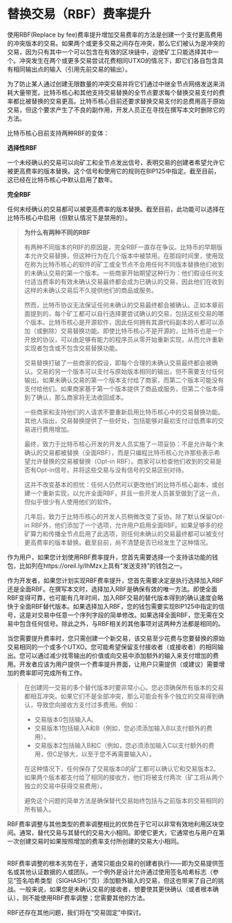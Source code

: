 # 替换交易（RBF）费率提升

使用RBF(Replace by fee)费率提升增加交易费率的方法是创建一个支付更高费用的冲突版本的交易。如果两个或更多交易之间存在冲突，那么它们被认为是冲突的交易，因为只有其中一个可以包含在有效的区块链中，迫使矿工只能选择其中一个。冲突发生在两个或更多交易尝试花费相同UTXO的情况下，即它们各自包含具有相同输出点的输入（引用先前交易的输出）。

为了防止某人通过创建无限数量的冲突交易并将它们通过中继全节点网络发送来消耗大量带宽，比特币核心和其他支持交易替换的全节点要求每个替换交易支付的费率都比被替换的交易更高。比特币核心目前还要求替换交易支付的总费用高于原始交易，但这个要求产生了不良的副作用，开发人员正在寻找在撰写本文时删除它的方法。

比特币核心目前支持两种RBF的变体：&#x20;

**选择性RBF**&#x20;

一个未经确认的交易可以向矿工和全节点发出信号，表明交易的创建者希望允许它被更高费率的版本替换。这个信号和使用它的规则在BIP125中指定。截至目前，这已经在比特币核心中默认启用了数年。&#x20;

**完全RBF**&#x20;

任何未经确认的交易都可以被更高费率的版本替换。截至目前，此功能可以选择在比特币核心中启用（但默认情况下是禁用的）。

> **为什么有两种不同的RBF**
>
> 有两种不同版本的RBF的原因是，完全RBF一直存在争议。比特币的早期版本允许交易替换，但这种行为在几个版本中被禁用。在那段时间里，使用现在称为比特币核心的软件的矿工或全节点不会用任何不同版本替换他们收到的未确认交易的第一个版本。一些商家开始期望这种行为：他们假设任何支付适当费率的有效未确认交易最终都会成为已确认的交易，因此他们在收到这样的未确认交易后不久提供他们的商品或服务。
>
> 然而，比特币协议无法保证任何未确认的交易最终都会被确认。正如本章前面提到的，每个矿工都可以自行选择要尝试确认的交易，包括这些交易的哪个版本。比特币核心是开源软件，因此任何拥有其源代码副本的人都可以添加（或删除）交易替换功能。即使比特币核心不是开源的，比特币也是一个开放的协议，可以由足够有能力的程序员从零开始重新实现，从而允许重新实现者包含或不包含交易替换功能。
>
> 交易替换打破了一些商家的假设，即每个合理的未确认交易最终都会被确认。交易的另一个版本可以支付与原始版本相同的输出，但不需要支付任何输出。如果未确认交易的第一个版本支付给了商家，而第二个版本可能没有支付给他们。如果商家基于第一个版本提供了商品或服务，但第二个版本得到了确认，那么商家将无法收回成本。
>
> 一些商家和支持他们的人请求不要重新启用比特币核心中的交易替换功能。其他人指出，交易替换提供了一些好处，包括能够对最初支付过低费率的交易进行费用增加。
>
> 最终，致力于比特币核心开发的开发人员实施了一项妥协：不是允许每个未确认的交易都被替换（全面RBF），而是只编程比特币核心允许那些表示希望允许替换的交易被替换（Opt-in RBF）。商家可以检查他们收到的交易是否有Opt-in信号，并将这些交易与没有信号的交易区别对待。
>
> 这并不改变基本的担忧：任何人仍然可以更改他们的比特币核心副本，或创建一个重新实现，以允许全面RBF，并且一些开发人员甚至做到了这一点，但似乎很少有人使用他们的软件。
>
> 几年后，致力于比特币核心的开发人员稍微改变了妥协。除了默认保留Opt-in RBF外，他们添加了一个选项，允许用户启用全面RBF。如果足够多的挖矿算力和传播全节点启用了此选项，则任何未确认的交易最终都可以被支付更高费率的版本替换。截至目前，尚不清楚是否已经发生了这种情况。

作为用户，如果您计划使用RBF费率提升，您首先需要选择一个支持该功能的钱包，比如列在https://oreil.ly/IhMzx上具有“发送支持”的钱包之一。

作为开发者，如果您计划实现RBF费率提升，您首先需要决定是执行选择加入RBF还是全面RBF。在撰写本文时，选择加入RBF是确保有效的唯一方法。即使全面RBF变得可靠，也可能有几年时间，加入RBF交易的替代版本得到的确认速度会略快于全面RBF替代版本。如果选择加入RBF，您的钱包需要实现BIP125中指定的信号，这是对交易中任意一个序列字段的简单修改。如果选择全面RBF，您无需在交易中包含任何信号。除此之外，与RBF相关的其他事项对这两种方法都是相同的。

当您需要提升费率时，您只需创建一个新交易，该交易至少花费与您要替换的原始交易相同的一个或多个UTXO。您可能希望保留支付接收者（或接收者）的相同输出。您可以通过减少找零输出的价值或向交易中添加额外的输入来支付增加的费用。开发者应该为用户提供一个费率提升界面，让用户只需提供（或建议）需要增加的费率即可完成所有工作。

> 在创建同一交易的多个替代版本时要非常小心。您必须确保所有版本的交易都相互冲突。如果它们不是全部冲突，那么可能会有多个独立的交易得到确认，导致您向接收方支付过多费用。例如：
>
> * 交易版本0包括输入A。
> * 交易版本1包括输入A和B（例如，您必须添加输入B以支付额外的费用）。
> * 交易版本2包括输入B和C（例如，您必须添加输入C以支付额外的费用，但C足够大，以至于您不再需要输入A）。&#x20;
>
> 在这种情况下，任何保存了交易版本0的矿工都可以确认它和交易版本2。如果两个版本都支付给了相同的接收方，他们将被支付两次（矿工将从两个独立的交易中获得交易费用）。&#x20;
>
> 避免这个问题的简单方法是确保替代交易始终包括与之前版本的交易相同的所有输入。

RBF费率调整与其他类型的费率调整相比的优势在于它可以非常有效地利用区块空间。通常，替代交易与其替代的交易大小相同。即使它更大，它通常也与用户在第一次创建交易时如果按照增加的费率支付所创建的交易大小相同。

\
RBF费率调整的根本劣势在于，通常只能由交易的创建者执行——即为交易提供签名或其他认证数据的人或团队。一个例外是设计允许通过使用签名哈希标志（参见“签名哈希类型（SIGHASH）”页）添加额外输入的交易，但这也带来了自己的挑战。一般来说，如果您是未确认交易的接收者，想要使其更快确认（或者根本确认），则不能使用RBF费率调整；您需要其他的方法。

RBF还存在其他问题，我们将在“交易固定”中探讨。
